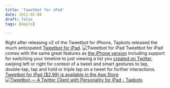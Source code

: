 ```yaml
---
title: 'Tweetbot for iPad'
date: 2012-02-08
draft: false
tags: [Apple]

---
```


Right after releasing v2 of the Tweetbot for iPhone, Tapbots released the much anticipated [Tweetbot for iPad](http://tapbots.com/software/tweetbot/ipad/). ![Tweetbot for iPad](https://chrisenns.com/wp-content/uploads/2012/02/screenshot_01_large-725x543.jpg "Tweetbot for iPad") Tweetbot for iPad comes with the same great features as [the iPhone version](https://chrisenns.com/2012/02/tweetbot-2-0/) including support for switching your timeline to just viewing a list you [created on Twitter](https://support.twitter.com/articles/76460-how-to-use-twitter-lists), swiping left or right for context of a tweet and smart gestures to tap, double-tap, tap and hold or triple tap on a tweet for further interactions. [Tweetbot for iPad ($2.99) is available in the App Store](http://click.linksynergy.com/fs-bin/stat?id=6PFrOqNV4B8&offerid=146261&type=3&subid=0&tmpid=1826&RD_PARM1=http%253A%252F%252Fitunes.apple.com%252Fca%252Fapp%252Ftweetbot-twitter-client-personality%252Fid498801050%253Fmt%253D8%2526uo%253D4%2526partnerId%253D30) [![Tweetbot — A Twitter Client with Personality for iPad - Tapbots](http://r.mzstatic.com/images/web/linkmaker/badge_appstore-lrg.gif)](http://click.linksynergy.com/fs-bin/stat?id=6PFrOqNV4B8&offerid=146261&type=3&subid=0&tmpid=1826&RD_PARM1=http%253A%252F%252Fitunes.apple.com%252Fca%252Fapp%252Ftweetbot-twitter-client-personality%252Fid498801050%253Fmt%253D8%2526uo%253D4%2526partnerId%253D30)